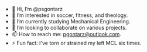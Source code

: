 - 👋 Hi, I’m @psgontarz
- 👀 I’m interested in soccer, fitness, and theology.
- 🌱 I’m currently studying Mechanical Engineering.
- 💞️ I’m looking to collaborate on various projects.
- 📫 How to reach me: pgontarz@outlook.com.
- ⚡ Fun fact: I've torn or strained my left MCL six times.

<!---
psgontarz/psgontarz is a ✨ special ✨ repository because its `README.md` (this file) appears on your GitHub profile.
You can click the Preview link to take a look at your changes.
--->
